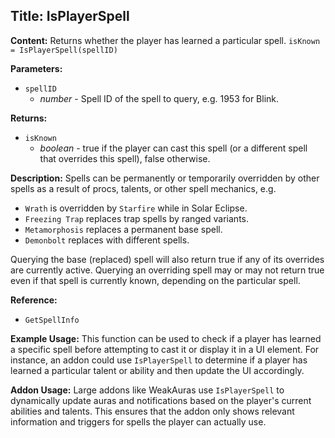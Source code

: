 ## Title: IsPlayerSpell

**Content:**
Returns whether the player has learned a particular spell.
`isKnown = IsPlayerSpell(spellID)`

**Parameters:**
- `spellID`
  - *number* - Spell ID of the spell to query, e.g. 1953 for Blink.

**Returns:**
- `isKnown`
  - *boolean* - true if the player can cast this spell (or a different spell that overrides this spell), false otherwise.

**Description:**
Spells can be permanently or temporarily overridden by other spells as a result of procs, talents, or other spell mechanics, e.g.
- `Wrath` is overridden by `Starfire` while in Solar Eclipse.
- `Freezing Trap` replaces trap spells by ranged variants.
- `Metamorphosis` replaces a permanent base spell.
- `Demonbolt` replaces with different spells.

Querying the base (replaced) spell will also return true if any of its overrides are currently active.
Querying an overriding spell may or may not return true even if that spell is currently known, depending on the particular spell.

**Reference:**
- `GetSpellInfo`

**Example Usage:**
This function can be used to check if a player has learned a specific spell before attempting to cast it or display it in a UI element. For instance, an addon could use `IsPlayerSpell` to determine if a player has learned a particular talent or ability and then update the UI accordingly.

**Addon Usage:**
Large addons like WeakAuras use `IsPlayerSpell` to dynamically update auras and notifications based on the player's current abilities and talents. This ensures that the addon only shows relevant information and triggers for spells the player can actually use.
